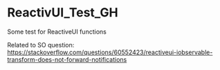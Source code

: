 # ReactivUI_Test_GH
Some test for ReactiveUI functions

Related to SO question: https://stackoverflow.com/questions/60552423/reactiveui-iobservable-transform-does-not-forward-notifications
